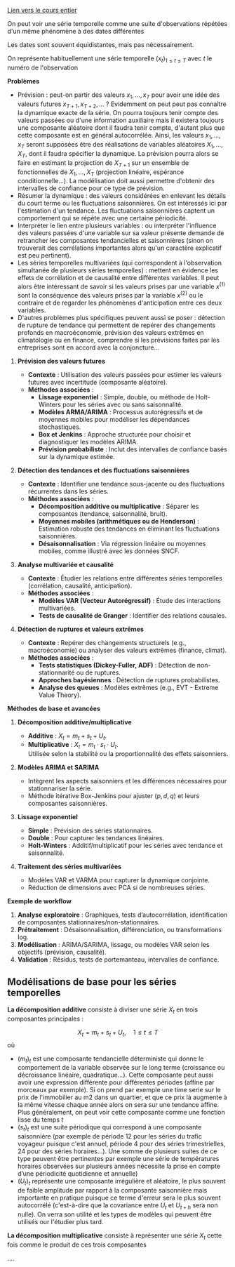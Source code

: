[Lien vers le cours entier](Polyseriestemp.pdf)

On peut voir une série temporelle comme une suite d'observations répétées d'un même phénomène à des dates différentes

Les dates sont souvent équidistantes, mais pas nécessairement.

On représente habituellement une série temporelle $(x_t)_{1\leq t\leq T}$ avec $t$ le numéro de l'observation

**Problèmes**

- Prévision : peut-on partir des valeurs $x_1,...,x_T$ pour avoir une idée des valeurs futures $x_{T+1},x_{T+2},...$ ? Evidemment on peut peut pas connaître la dynamique exacte de la série. On pourra toujours tenir compte des valeurs passées ou d'une information auxiliaire mais il existera toujours une composante aléatoire dont il faudra tenir compte, d'autant plus que cette composante est en général autocorrélée. Ainsi, les valeurs  $x_1,...,x_T$ seront supposées être des réalisations de variables aléatoires  $X_1,...,X_T$, dont il faudra spécifier la dynamique. La prévision pourra alors se faire en estimant la projection de $X_{T+1}$ sur un ensemble de fonctionnelles de  $X_1,...,X_T$ (projection linéaire, espérance conditionnelle...). La modélisation doit aussi permettre d'obtenir des intervalles de confiance pour ce type de prévision.
- Résumer la dynamique : des valeurs considérées en enlevant les détails du court terme ou les fluctuations saisonnières. On est intéressés ici par l'estimation d'un tendance. Les fluctuations saisonnières captent un comportement qui se répète avec une certaine périodicité.
- Interpréter le lien entre plusieurs variables : ou interpréter l'influence des valeurs passées d'une variable sur sa valeur présente demande de retrancher les composantes tendancielles et saisonnières (sinon on trouverait des corrélations importantes alors qu'un caractère explicatif est peu pertinent).
- Les séries temporelles multivariées (qui correspondent à l'observation simultanée de plusieurs séries temporelles) : mettent en évidence les effets de corrélation et de causalité entre différentes variables. Il peut alors être intéressant de savoir si les valeurs prises par une variable $x^{(1)}$ sont la conséquence des valeurs prises par la variable $x^{(2)}$ ou le contraire et de regarder les phénomènes d'anticipation entre ces deux variables.
- D'autres problèmes plus spécifiques peuvent aussi se poser : détection de rupture de tendance qui permettent de repérer des changements profonds en macroéconomie, prévision des valeurs extrêmes en climatologie ou en finance, comprendre si les prévisions faites par les entreprises sont en accord avec la conjoncture...

1. **Prévision des valeurs futures**
    - **Contexte** : Utilisation des valeurs passées pour estimer les valeurs futures avec incertitude (composante aléatoire).
    - **Méthodes associées** :
        - **Lissage exponentiel** : Simple, double, ou méthode de Holt-Winters pour les séries avec ou sans saisonnalité.
        - **Modèles ARMA/ARIMA** : Processus autorégressifs et de moyennes mobiles pour modéliser les dépendances stochastiques.
        - **Box et Jenkins** : Approche structurée pour choisir et diagnostiquer les modèles ARIMA.
        - **Prévision probabiliste** : Inclut des intervalles de confiance basés sur la dynamique estimée.
        
1. **Détection des tendances et des fluctuations saisonnières**
    - **Contexte** : Identifier une tendance sous-jacente ou des fluctuations récurrentes dans les séries.
    - **Méthodes associées** :
        - **Décomposition additive ou multiplicative** : Séparer les composantes (tendance, saisonnalité, bruit).
        - **Moyennes mobiles (arithmétiques ou de Henderson)** : Estimation robuste des tendances en éliminant les fluctuations saisonnières.
        - **Désaisonnalisation** : Via régression linéaire ou moyennes mobiles, comme illustré avec les données SNCF.
        
1. **Analyse multivariée et causalité**
    - **Contexte** : Étudier les relations entre différentes séries temporelles (corrélation, causalité, anticipation).
    - **Méthodes associées** :
        - **Modèles VAR (Vecteur Autorégressif)** : Étude des interactions multivariées.
        - **Tests de causalité de Granger** : Identifier des relations causales.

1. **Détection de ruptures et valeurs extrêmes**
    - **Contexte** : Repérer des changements structurels (e.g., macroéconomie) ou analyser des valeurs extrêmes (finance, climat).
    - **Méthodes associées** :
        - **Tests statistiques (Dickey-Fuller, ADF)** : Détection de non-stationnarité ou de ruptures.
        - **Approches bayésiennes** : Détection de ruptures probabilistes.
        - **Analyse des queues** : Modèles extrêmes (e.g., EVT - Extreme Value Theory).

**Méthodes de base et avancées**

1. **Décomposition additive/multiplicative**
    - **Additive** : $X_t = m_t + s_t + U_t$.
    - **Multiplicative** : $X_t = m_t \cdot s_t \cdot U_t$​.  
        Utilisée selon la stabilité ou la proportionnalité des effets saisonniers.
        
2. **Modèles ARIMA et SARIMA**
    - Intègrent les aspects saisonniers et les différences nécessaires pour stationnariser la série.
    - Méthode itérative Box-Jenkins pour ajuster $(p, d, q)$ et leurs composantes saisonnières.
    
3. **Lissage exponentiel**
    - **Simple** : Prévision des séries stationnaires.
    - **Double** : Pour capturer les tendances linéaires.
    - **Holt-Winters** : Additif/multiplicatif pour les séries avec tendance et saisonnalité.
    
4. **Traitement des séries multivariées**
    - Modèles VAR et VARMA pour capturer la dynamique conjointe.
    - Réduction de dimensions avec PCA si de nombreuses séries.

**Exemple de workflow**

1. **Analyse exploratoire** : Graphiques, tests d’autocorrélation, identification de composantes stationnaires/non-stationnaires.
2. **Prétraitement** : Désaisonnalisation, différenciation, ou transformations log.
3. **Modélisation** : ARIMA/SARIMA, lissage, ou modèles VAR selon les objectifs (prévision, causalité).
4. **Validation** : Résidus, tests de portemanteau, intervalles de confiance.

## Modélisations de base pour les séries temporelles

**La décomposition additive** consiste à diviser une série $X_t$ en trois composantes principales :

$$X_t = m_t + s_t + U_t,\quad 1\leq t \leq T$$
où
- $(m_t)_t$ est une composante tendancielle déterministe qui donne le comportement de la variable observée sur le long terme (croissance ou décroissance linéaire, quadratique...). Cette composante peut aussi avoir une expression différente pour différentes périodes (affine par morceaux par exemple). Si on prend par exemple une time serie sur le prix de l'immobilier au m2 dans un quartier, et que ce prix là augmente à la même vitesse chaque année alors on sera sur une tendance affine. Plus généralement, on peut voir cette composante comme une fonction lisse du temps $t$
- $(s_t)_t$ est une suite périodique qui correspond à une composante saisonnière (par exemple de période 12 pour les séries du trafic voyageur puisque c'est annuel, période 4 pour des séries trimestrielles, 24 pour des séries horaires...). Une somme de plusieurs suites de ce type peuvent être pertinentes par exemple une série de températures horaires observées sur plusieurs années nécessite la prise en compte d’une périodicité quotidienne et annuelle)
- $(U_t)_t$ représente une composante irrégulière et aléatoire, le plus souvent de faible amplitude par rapport à la composante saisonnière mais importante en pratique puisque ce terme d'erreur sera le plus souvent autocorrélé (c'est-à-dire que la covariance entre $U_t$ et $U_{t+h}$ sera non nulle). On verra son utilité et les types de modèles qui peuvent être utilisés our l'étudier plus tard.

**La décomposition multiplicative** consiste à représenter une série $X_t$​ cette fois comme le produit de ces trois composantes

....

